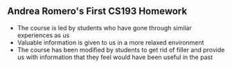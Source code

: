 ## Andrea Romero's First CS193 Homework

- The course is led by students who have gone through similar experiences as us
- Valuable information is given to us in a more relaxed environment
- The course has been modified by students to get rid of filler and provide us with information that they feel would have been useful in the past
